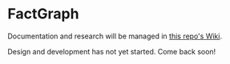 # FactGraph

Documentation and research will be managed in [this repo's Wiki](https://github.com/FactGraph/FactGraph/wiki).

Design and development has not yet started. Come back soon!
